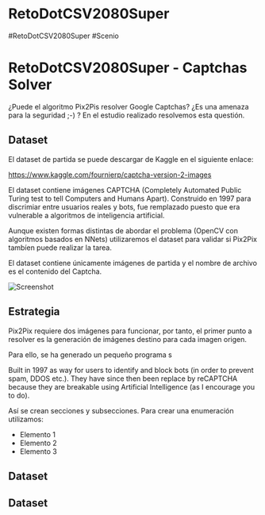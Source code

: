 # RetoDotCSV2080Super
#RetoDotCSV2080Super #Scenio

RetoDotCSV2080Super - Captchas Solver
=====================================

¿Puede el algoritmo Pix2Pis resolver Google Captchas? ¿Es una amenaza para la seguridad ;-) ? En el estudio realizado resolvemos esta questión.

Dataset
-------

El dataset de partida se puede descargar de Kaggle en el siguiente enlace:

https://www.kaggle.com/fournierp/captcha-version-2-images

El dataset contiene imágenes CAPTCHA (Completely Automated Public Turing test to tell Computers and Humans Apart). Construido en 1997 para discrimiar entre usuarios reales y bots, fue remplazado puesto que era vulnerable a algoritmos de inteligencia artificial.

Aunque existen formas distintas de abordar el problema (OpenCV con algoritmos basados en NNets) utilizaremos el dataset para validar si Pix2Pix tambíen puede realizar la tarea.

El dataset contiene únicamente imágenes de partida y el nombre de archivo es el contenido del Captcha.

![Screenshot](https://storage.googleapis.com/kagglesdsdata/datasets%2F38019%2F306654%2Fsamples%2Fsamples%2F226md.png?GoogleAccessId=datasets-dataviewer@kaggle-161607.iam.gserviceaccount.com&Expires=1568496315&Signature=NcZwntKzYguhdy0pzBUbeZ3TxpRgjdK4QShqZ8Hv9OWo8NsE0nlgdcGEYxOLGCILBJg2NxLMrboe30h0vRDV0AJI1NwwxkAytaiUzHQAJUNsJ3qQAjFD%2BhYbo%2B5mRmCaSg42BOEjOVtk032aah84x6Jp7fKo8FgoSO5zY%2FK%2F%2BX7g9Db9dJNoWtW%2FrYDhMd3CM02EUpUsffdqMX8TEAPl3SXSaXS0EH4fmUq8VsTFOIPxLqaZj8ZS77eNJ4UqVMJ75SmFo0YltZDwt3saB2n%2B99f8n4kAXr2zt5auyCj9PaohPchfPe%2FyXZdDtw%2FzHeNOA4PIbeOXD%2B3bliI2a%2BaC6Q%3D%3D)

Estrategia
----------

Pix2Pix requiere dos imágenes para funcionar, por tanto, el primer punto a resolver es la generación de imágenes destino para cada imagen origen.

Para ello, se ha generado un pequeño programa s



Built in 1997 as way for users to identify and block bots (in order to prevent spam, DDOS etc.). They have since then been replace by reCAPTCHA because they are breakable using Artificial Intelligence (as I encourage you to do).

Así se crean secciones y subsecciones. Para crear una enumeración utilizamos:
+ Elemento 1
+ Elemento 2
+ Elemento 3

Dataset
-------

Dataset
-------

